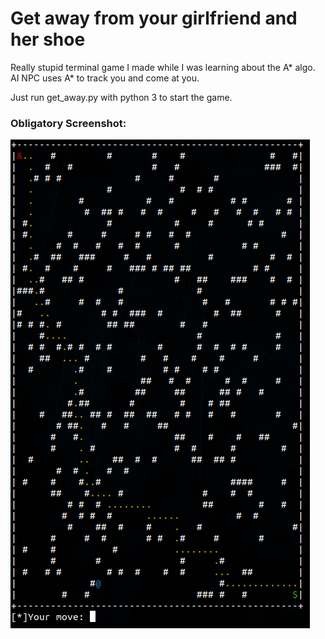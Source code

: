 # Get away from your girlfriend and her shoe

Really stupid terminal game I made while I was learning about the A* algo. AI NPC uses A* to track you and come at you.

Just run get_away.py with python 3 to start the game.

### Obligatory Screenshot:

![Screenshot](Screenshot.png)
